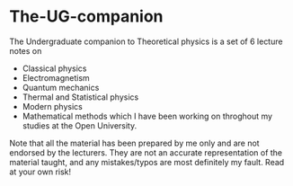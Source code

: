 # The-UG-companion

The Undergraduate companion to Theoretical physics is a set of 6 lecture notes on 
- Classical physics
- Electromagnetism
- Quantum mechanics
- Thermal and Statistical physics
- Modern physics
-  Mathematical methods 
which I have been working on throghout my studies at the Open University. 

Note that all the material has been prepared by me only and are not endorsed by the lecturers. They are not an accurate representation of the material taught, and any mistakes/typos are most definitely my fault. Read at your own risk!
